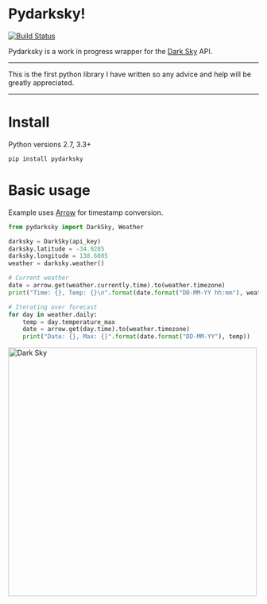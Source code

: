 Pydarksky!
==========
[![Build Status](https://travis-ci.org/PvtHaggard/pydarksky.svg?branch=master)](https://travis-ci.org/PvtHaggard/pydarksky)



Pydarksky is a work in progress wrapper for the [Dark Sky](https://www.darksky.net) API.

-----

This is the first python library I have written so any advice and help will be greatly appreciated.

----
# Install
Python versions 2.7, 3.3+
```
pip install pydarksky
```

# Basic usage
Example uses [Arrow](https://github.com/crsmithdev/arrow) for timestamp conversion.
```python
from pydarksky import DarkSky, Weather

darksky = DarkSky(api_key)
darksky.latitude = -34.9285
darksky.longitude = 138.6005
weather = darksky.weather()

# Current weather
date = arrow.get(weather.currently.time).to(weather.timezone)
print("Time: {}, Temp: {}\n".format(date.format("DD-MM-YY hh:mm"), weather.currently.temperature))

# Iterating over forecast
for day in weather.daily:
    temp = day.temperature_max
    date = arrow.get(day.time).to(weather.timezone)
    print("Date: {}, Max: {}".format(date.format("DD-MM-YY"), temp))
```

<img src="https://darksky.net/dev/img/attribution/poweredby-oneline.png" alt="Dark Sky" width="500px"/>